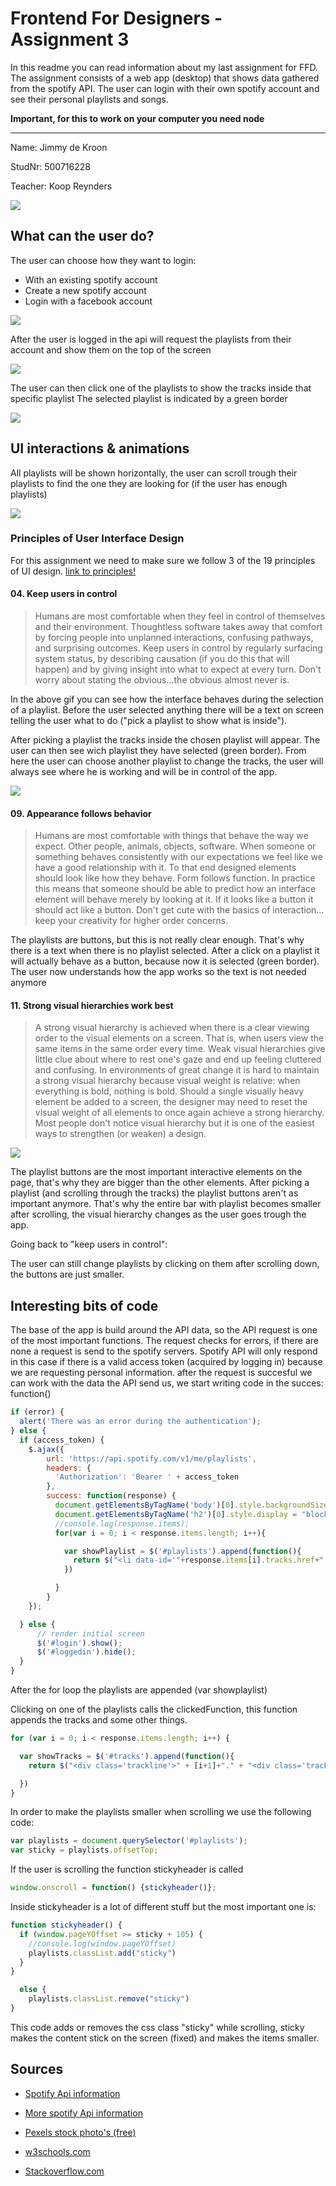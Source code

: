 # Frontend For Designers - Assignment 3

In this readme you can read information about my last assignment for FFD.
The assignment consists of a web app (desktop) that shows data gathered from the spotify API.
The user can login with their own spotify account and see their personal playlists and songs.

**Important, for this to work on your computer you need node**

---

Name: Jimmy de Kroon

StudNr: 500716228

Teacher: Koop Reynders

![](loginscreen.png)

## What can the user do?

The user can choose how they want to login:
- With an existing spotify account
- Create a new spotify account
- Login with a facebook account

![](spotifylogin.png)

After the user is logged in the api will request the playlists from their account and show them on the top of the screen

![](appstep1.png)

The user can then click one of the playlists to show the tracks inside that specific playlist
The selected playlist is indicated by a green border

![](appstep2.png)

## UI interactions & animations

All playlists will be shown horizontally, the user can scroll trough their playlists to find the one they are looking for (if the user has enough playlists)

![](horizontalscroll.gif)

### Principles of User Interface Design
For this assignment we need to make sure we follow 3 of the 19 principles of UI design. [link to principles!](http://bokardo.com/principles-of-user-interface-design/)

#### 04. Keep users in control
> Humans are most comfortable when they feel in control of themselves and their environment. Thoughtless software takes away that comfort by forcing people into unplanned interactions, confusing pathways, and surprising outcomes. Keep users in control by regularly surfacing system status, by describing causation (if you do this that will happen) and by giving insight into what to expect at every turn. Don't worry about stating the obvious…the obvious almost never is.

In the above gif you can see how the interface behaves during the selection of a playlist.
Before the user selected anything there will be a text on screen telling the user what to do ("pick a playlist to show what is inside").

After picking a playlist the tracks inside the chosen playlist will appear. The user can then see wich playlist they have selected (green border). From here the user can choose another playlist to change the tracks, the user will always see where he is working and will be in control of the app.

![](fadein.gif)

#### 09. Appearance follows behavior
> Humans are most comfortable with things that behave the way we expect. Other people, animals, objects, software. When someone or something behaves consistently with our expectations we feel like we have a good relationship with it. To that end designed elements should look like how they behave. Form follows function. In practice this means that someone should be able to predict how an interface element will behave merely by looking at it. If it looks like a button it should act like a button. Don't get cute with the basics of interaction…keep your creativity for higher order concerns.

The playlists are buttons, but this is not really clear enough. That's why there is a text when there is no playlist selected. After a click on a playlist it will actually behave as a button, because now it is selected (green border).
The user now understands how the app works so the text is not needed anymore

#### 11. Strong visual hierarchies work best
> A strong visual hierarchy is achieved when there is a clear viewing order to the visual elements on a screen. That is, when users view the same items in the same order every time. Weak visual hierarchies give little clue about where to rest one's gaze and end up feeling cluttered and confusing. In environments of great change it is hard to maintain a strong visual hierarchy because visual weight is relative: when everything is bold, nothing is bold. Should a single visually heavy element be added to a screen, the designer may need to reset the visual weight of all elements to once again achieve a strong hierarchy. Most people don't notice visual hierarchy but it is one of the easiest ways to strengthen (or weaken) a design.

![](menuscale.gif)

The playlist buttons are the most important interactive elements on the page, that's why they are bigger than the other elements. After picking a playlist (and scrolling through the tracks) the playlist buttons aren't as important anymore. That's why the entire bar with playlist becomes smaller after scrolling, the visual hierarchy changes as the user goes trough the app.

Going back to "keep users in control":

The user can still change playlists by clicking on them after scrolling down, the buttons are just smaller.

## Interesting bits of code

The base of the app is build around the API data, so the API request is one of the most important functions.
The request checks for errors, if there are none a request is send to the spotify servers. Spotify API will only respond in this case if there is a valid access token (acquired by logging in) because we are requesting personal information. after the request is succesful we can work with the data the API send us, we start writing code in the succes: function()
```javascript
if (error) {
  alert('There was an error during the authentication');
} else {
  if (access_token) {
    $.ajax({
        url: 'https://api.spotify.com/v1/me/playlists',
        headers: {
          'Authorization': 'Bearer ' + access_token
        },
        success: function(response) {
          document.getElementsByTagName('body')[0].style.backgroundSize = "100% 450px";
          document.getElementsByTagName('h2')[0].style.display = "block";
          //console.log(response.items);
          for(var i = 0; i < response.items.length; i++){

            var showPlaylist = $('#playlists').append(function(){
              return $("<li data-id='"+response.items[i].tracks.href+"' style='margin-bottom:35px; list-style:none; color:#CECECE; '><img width='280px' src='" + response.items[i].images[0].url  +"'/>" + "<div class='litext'>" + "<p>" + response.items[i].name + "</p>" + "</div>" + "</li>").click(clickedFunction)
            })

          }
        }
    });

  } else {
      // render initial screen
      $('#login').show();
      $('#loggedin').hide();
  }
}
```

After the for loop the playlists are appended (var showplaylist)

Clicking on one of the playlists calls the clickedFunction, this function appends the tracks and some other things.

``` javascript
for (var i = 0; i < response.items.length; i++) {

  var showTracks = $('#tracks').append(function(){
    return $("<div class='trackline'>" + [i+1]+"." + "<div class='tracklinename'>" + "<p>" + response.items[i].track.name + "</p>" + "</div>" + " " + "<div class='tracklineartist'>" + "<p>" + response.items[i].track.artists[0].name + "</p>" + "</div>" + "</div>" + "<br>")

  })
}
```

In order to make the playlists smaller when scrolling we use the following code:

``` javascript
var playlists = document.querySelector('#playlists');
var sticky = playlists.offsetTop;
```

If the user is scrolling the function stickyheader is called

``` javascript
window.onscroll = function() {stickyheader()};
```

Inside stickyheader is a lot of different stuff but the most important one is:
``` javascript
function stickyheader() {
  if (window.pageYOffset >= sticky + 105) {
    //console.log(window.pageYOffset)
    playlists.classList.add("sticky")
  }
}

  else {
    playlists.classList.remove("sticky")
}
```

This code adds or removes the css class "sticky" while scrolling, sticky makes the content stick on the screen (fixed) and makes the items smaller.

## Sources

- [Spotify Api information](https://developer.spotify.com/web-api/)
- [More spotify Api information](https://beta.developer.spotify.com/documentation/)

- [Pexels stock photo's (free)](https://www.pexels.com/)

- [w3schools.com](https://www.w3schools.com/)
- [Stackoverflow.com](https://stackoverflow.com/)
